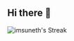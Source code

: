 ## Hi there 👋
![imsuneth's Streak](https://github-readme-streak-stats.herokuapp.com/?user=imsuneth&theme=vue-dark&hide_border=true)

<!--
**imsuneth/imsuneth** is a ✨ _special_ ✨ repository because its `README.md` (this file) appears on your GitHub profile.
![imsuneth's Stats](https://github-readme-stats.vercel.app/api?username=imsuneth&theme=vue-dark&show_icons=true&hide_border=true&count_private=true)
Here are some ideas to get you started:
![imsuneth's Top Languages](https://github-readme-stats.vercel.app/api/top-langs/?username=imsuneth&theme=vue-dark&show_icons=true&hide_border=true&layout=compact)
- 🔭 I’m currently working on ...
- 🌱 I’m currently learning ...
- 👯 I’m looking to collaborate on ...
- 🤔 I’m looking for help with ...
- 💬 Ask me about ...
- 📫 How to reach me: ...
- 😄 Pronouns: ...
- ⚡ Fun fact: ...
-->

